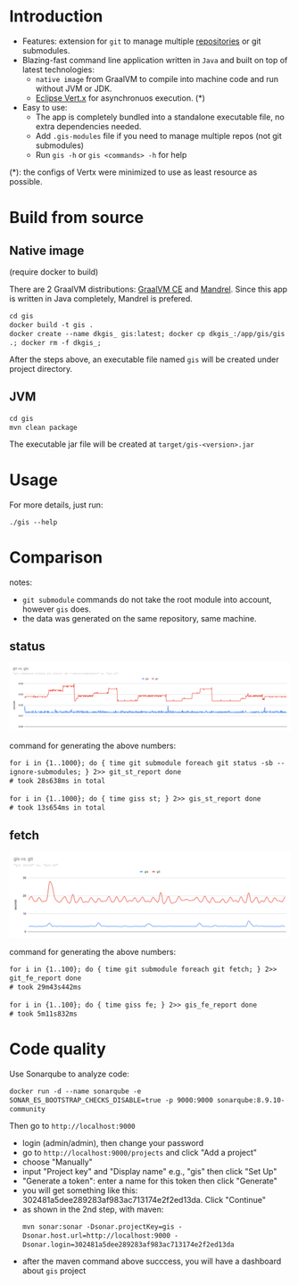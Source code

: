 # Introduction
- Features: extension for `git` to manage multiple [repositories](https://github.com/nqminhuit/gis/issues/14) or git submodules.
- Blazing-fast command line application written in `Java` and built on top of latest technologies:
    - `native image` from GraalVM to compile into machine code and run without JVM or JDK.
    - [Eclipse Vert.x](https://vertx.io/) for asynchronuos execution. (*)
- Easy to use:
    - The app is completely bundled into a standalone executable file, no extra dependencies needed.
    - Add `.gis-modules` file if you need to manage multiple repos (not git submodules)
    - Run `gis -h` or `gis <commands> -h` for help

(*): the configs of Vertx were minimized to use as least resource as possible.

# Build from source

## Native image
(require docker to build)

There are 2 GraalVM distributions: [GraalVM CE](https://www.graalvm.org/22.0/docs/getting-started/) and [Mandrel](https://developers.redhat.com/blog/2021/04/14/mandrel-a-specialized-distribution-of-graalvm-for-quarkus). Since this app is written in Java completely, Mandrel is prefered.

```shell script
cd gis
docker build -t gis .
docker create --name dkgis_ gis:latest; docker cp dkgis_:/app/gis/gis .; docker rm -f dkgis_;
```
After the steps above, an executable file named `gis` will be created under project directory.

## JVM

```shell script
cd gis
mvn clean package
```
The executable jar file will be created at `target/gis-<version>.jar`

# Usage

For more details, just run:
```shell script
./gis --help
```

# Comparison

notes:
- `git submodule` commands do not take the root module into account, however `gis` does.
- the data was generated on the same repository, same machine.

## status

![status: git vs gis](assets/git_vs_gis.svg)

command for generating the above numbers:
```shell script
for i in {1..1000}; do { time git submodule foreach git status -sb --ignore-submodules; } 2>> git_st_report done
# took 28s638ms in total

for i in {1..1000}; do { time giss st; } 2>> gis_st_report done
# took 13s654ms in total
```

## fetch

![fetch: git vs gis](assets/fetch_git_vs_gis.svg)

command for generating the above numbers:
```shell script
for i in {1..100}; do { time git submodule foreach git fetch; } 2>> git_fe_report done
# took 29m43s442ms

for i in {1..100}; do { time giss fe; } 2>> gis_fe_report done
# took 5m11s832ms
```

# Code quality

Use Sonarqube to analyze code:
```shell script
docker run -d --name sonarqube -e SONAR_ES_BOOTSTRAP_CHECKS_DISABLE=true -p 9000:9000 sonarqube:8.9.10-community
```

Then go to `http://localhost:9000`
- login (admin/admin), then change your password
- go to `http://localhost:9000/projects` and click "Add a project"
- choose "Manually"
- input "Project key" and "Display name" e.g., "gis" then click "Set Up"
- "Generate a token": enter a name for this token then click "Generate"
- you will get something like this: 302481a5dee289283af983ac713174e2f2ed13da. Click "Continue"
- as shown in the 2nd step, with maven:
    ```shell script
    mvn sonar:sonar -Dsonar.projectKey=gis -Dsonar.host.url=http://localhost:9000 -Dsonar.login=302481a5dee289283af983ac713174e2f2ed13da
    ```
- after the maven command above succcess, you will have a dashboard about `gis` project
